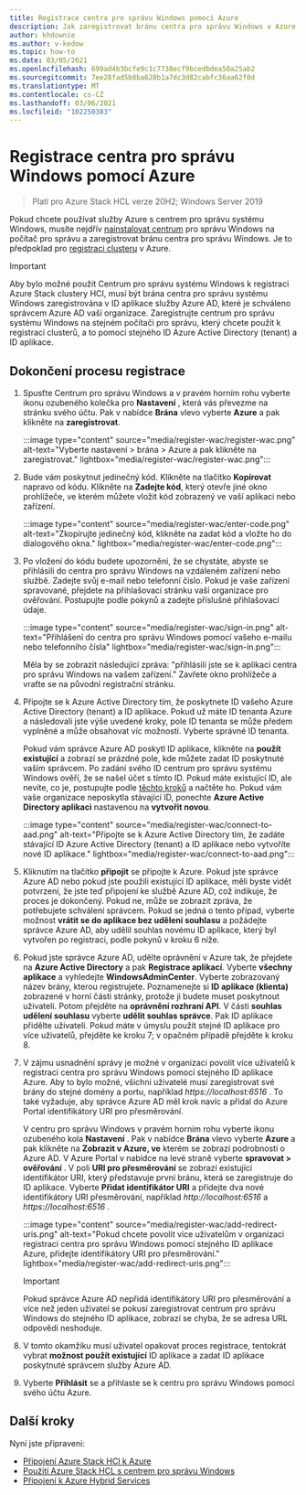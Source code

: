 ```yaml
---
title: Registrace centra pro správu Windows pomocí Azure
description: Jak zaregistrovat bránu centra pro správu Windows v Azure
author: khdownie
ms.author: v-kedow
ms.topic: how-to
ms.date: 03/05/2021
ms.openlocfilehash: 699ad4b3bcfe9c1c7738ecf9bcedbdea50a25ab2
ms.sourcegitcommit: 7ee28fad5b8ba628b1a7dc3d82cabfc36aa62f0d
ms.translationtype: MT
ms.contentlocale: cs-CZ
ms.lasthandoff: 03/06/2021
ms.locfileid: "102250383"
---
```

# <a name="register-windows-admin-center-with-azure"></a>Registrace centra pro správu Windows pomocí Azure

> Platí pro Azure Stack HCL verze 20H2; Windows Server 2019

Pokud chcete používat služby Azure s centrem pro správu systému Windows, musíte nejdřív [nainstalovat centrum](/windows-server/manage/windows-admin-center/deploy/install) pro správu Windows na počítač pro správu a zaregistrovat bránu centra pro správu Windows. Je to předpoklad pro [registraci clusteru](../deploy/register-with-azure.md) v Azure.

   > [!IMPORTANT]
   > Aby bylo možné použít Centrum pro správu systému Windows k registraci Azure Stack clustery HCI, musí být brána centra pro správu systému Windows zaregistrována v ID aplikace služby Azure AD, které je schváleno správcem Azure AD vaší organizace. Zaregistrujte centrum pro správu systému Windows na stejném počítači pro správu, který chcete použít k registraci clusterů, a to pomocí stejného ID Azure Active Directory (tenant) a ID aplikace.

## <a name="complete-the-registration-process"></a>Dokončení procesu registrace

1. Spusťte Centrum pro správu Windows a v pravém horním rohu vyberte ikonu ozubeného kolečka pro **Nastavení** , která vás převezme na stránku svého účtu. Pak v nabídce **Brána** vlevo vyberte **Azure** a pak klikněte na **zaregistrovat**.

   :::image type="content" source="media/register-wac/register-wac.png" alt-text="Vyberte nastavení > brána > Azure a pak klikněte na zaregistrovat." lightbox="media/register-wac/register-wac.png":::

2. Bude vám poskytnut jedinečný kód. Klikněte na tlačítko **Kopírovat** napravo od kódu. Klikněte na **Zadejte kód**, který otevře jiné okno prohlížeče, ve kterém můžete vložit kód zobrazený ve vaší aplikaci nebo zařízení.

   :::image type="content" source="media/register-wac/enter-code.png" alt-text="Zkopírujte jedinečný kód, klikněte na zadat kód a vložte ho do dialogového okna." lightbox="media/register-wac/enter-code.png":::

3. Po vložení do kódu budete upozorněni, že se chystáte, abyste se přihlásili do centra pro správu Windows na vzdáleném zařízení nebo službě. Zadejte svůj e-mail nebo telefonní číslo. Pokud je vaše zařízení spravované, přejdete na přihlašovací stránku vaší organizace pro ověřování. Postupujte podle pokynů a zadejte příslušné přihlašovací údaje.

   :::image type="content" source="media/register-wac/sign-in.png" alt-text="Přihlášení do centra pro správu Windows pomocí vašeho e-mailu nebo telefonního čísla" lightbox="media/register-wac/sign-in.png":::

   Měla by se zobrazit následující zpráva: "přihlásili jste se k aplikaci centra pro správu Windows na vašem zařízení." Zavřete okno prohlížeče a vraťte se na původní registrační stránku.

4. Připojte se k Azure Active Directory tím, že poskytnete ID vašeho Azure Active Directory (tenant) a ID aplikace. Pokud už máte ID tenanta Azure a následovali jste výše uvedené kroky, pole ID tenanta se může předem vyplněné a může obsahovat víc možností. Vyberte správné ID tenanta. 

   Pokud vám správce Azure AD poskytl ID aplikace, klikněte na **použít existující** a zobrazí se prázdné pole, kde můžete zadat ID poskytnuté vaším správcem. Po zadání svého ID centrum pro správu systému Windows ověří, že se našel účet s tímto ID. Pokud máte existující ID, ale nevíte, co je, postupujte podle [těchto kroků](/azure/active-directory/develop/howto-create-service-principal-portal#get-values-for-signing-in) a načtěte ho. Pokud vám vaše organizace neposkytla stávající ID, ponechte **Azure Active Directory aplikaci** nastavenou na **vytvořit novou**.

   :::image type="content" source="media/register-wac/connect-to-aad.png" alt-text="Připojte se k Azure Active Directory tím, že zadáte stávající ID Azure Active Directory (tenant) a ID aplikace nebo vytvoříte nové ID aplikace." lightbox="media/register-wac/connect-to-aad.png":::

5. Kliknutím na tlačítko **připojit** se připojte k Azure. Pokud jste správce Azure AD nebo pokud jste použili existující ID aplikace, měli byste vidět potvrzení, že jste teď připojení ke službě Azure AD, což indikuje, že proces je dokončený. Pokud ne, může se zobrazit zpráva, že potřebujete schválení správcem. Pokud se jedná o tento případ, vyberte možnost **vrátit se do aplikace bez udělení souhlasu** a požádejte správce Azure AD, aby udělil souhlas novému ID aplikace, který byl vytvořen po registraci, podle pokynů v kroku 6 níže.

6. Pokud jste správce Azure AD, udělte oprávnění v Azure tak, že přejdete na **Azure Active Directory** a pak **Registrace aplikací**. Vyberte **všechny aplikace** a vyhledejte **WindowsAdminCenter**. Vyberte zobrazovaný název brány, kterou registrujete. Poznamenejte si **ID aplikace (klienta)** zobrazené v horní části stránky, protože ji budete muset poskytnout uživateli. Potom přejděte na **oprávnění rozhraní API**. V části **souhlas udělení souhlasu** vyberte **udělit souhlas správce**. Pak ID aplikace přidělte uživateli. Pokud máte v úmyslu použít stejné ID aplikace pro více uživatelů, přejděte ke kroku 7; v opačném případě přejděte k kroku 8.

7. V zájmu usnadnění správy je možné v organizaci povolit více uživatelů k registraci centra pro správu Windows pomocí stejného ID aplikace Azure. Aby to bylo možné, všichni uživatelé musí zaregistrovat své brány do stejné domény a portu, například *https://localhost:6516* . To také vyžaduje, aby správce Azure AD měl krok navíc a přidal do Azure Portal identifikátory URI pro přesměrování.

   V centru pro správu Windows v pravém horním rohu vyberte ikonu ozubeného kola **Nastavení** . Pak v nabídce **Brána** vlevo vyberte **Azure** a pak klikněte na **Zobrazit v Azure, ve** kterém se zobrazí podrobnosti o Azure AD. V Azure Portal v nabídce na levé straně vyberte **spravovat > ověřování** . V poli **URI pro přesměrování** se zobrazí existující identifikátor URI, který představuje první bránu, která se zaregistruje do ID aplikace. Vyberte **Přidat identifikátor URI** a přidejte dva nové identifikátory URI přesměrování, například *http://localhost:6516* a *https://localhost:6516* .

   :::image type="content" source="media/register-wac/add-redirect-uris.png" alt-text="Pokud chcete povolit více uživatelům v organizaci registraci centra pro správu Windows pomocí stejného ID aplikace Azure, přidejte identifikátory URI pro přesměrování." lightbox="media/register-wac/add-redirect-uris.png":::

   > [!IMPORTANT]
   > Pokud správce Azure AD nepřidá identifikátory URI pro přesměrování a více než jeden uživatel se pokusí zaregistrovat centrum pro správu Windows do stejného ID aplikace, zobrazí se chyba, že se adresa URL odpovědi neshoduje.

7. V tomto okamžiku musí uživatel opakovat proces registrace, tentokrát vybrat **možnost použít existující** ID aplikace a zadat ID aplikace poskytnuté správcem služby Azure AD.

8. Vyberte **Přihlásit** se a přihlaste se k centru pro správu Windows pomocí svého účtu Azure.

## <a name="next-steps"></a>Další kroky

Nyní jste připraveni:

- [Připojení Azure Stack HCl k Azure](../deploy/register-with-azure.md)
- [Použití Azure Stack HCL s centrem pro správu Windows](../get-started.md)
- [Připojení k Azure Hybrid Services](/windows-server/manage/windows-admin-center/azure/)